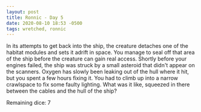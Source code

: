 ```yaml
---
layout: post
title: Ronnic - Day 5
date: 2020-08-10 18:53 -0500
tags: wretched, ronnic
---
```


In its attempts to get back into the ship, the creature detaches one of the habitat modules and sets it adrift in space. You manage to seal off that area of the ship before the creature can gain real access.
Shortly before your engines failed, the ship was struck by a small asteroid that didn't appear on the scanners. Oxygen has slowly been leaking out of the hull where it hit, but you spent a few hours fixing it.
You had to climb up into a narrow crawlspace to fix some faulty lighting. What was it like, squeezed in there between the cables and the hull of the ship?

Remaining dice: 7
